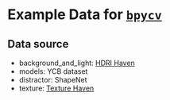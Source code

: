 # Example Data for [`bpycv`](https://github.com/DIYer22/bpycv)

## Data source
 - background_and_light: [HDRI Haven](https://hdrihaven.com/hdris/)
 - models: YCB dataset
 - distractor: ShapeNet
 - texture: [Texture Haven](https://texturehaven.com/)
